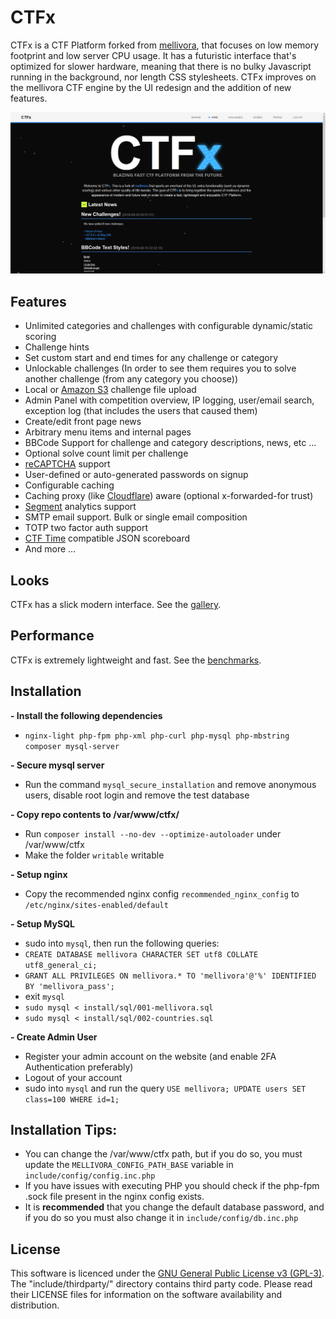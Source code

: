 CTFx
=========

CTFx is a CTF Platform forked from [mellivora](https://github.com/Nakiami/mellivora), that focuses on low memory footprint and low server CPU usage. It has a futuristic interface that's optimized for slower hardware, meaning that there is no bulky Javascript running in the background, nor length CSS stylesheets. CTFx improves on the mellivora CTF engine by the UI redesign and the addition of new features.

<p align="center">
  <img src="readme-img/home.png" width="640" alt="CTFx home"/>
</p>

## Features
- Unlimited categories and challenges with configurable dynamic/static scoring
- Challenge hints
- Set custom start and end times for any challenge or category
- Unlockable challenges (In order to see them requires you to solve another challenge (from any category you choose))
- Local or [Amazon S3](https://aws.amazon.com/s3/) challenge file upload
- Admin Panel with competition overview, IP logging, user/email search, exception log (that includes the users that caused them)
- Create/edit front page news
- Arbitrary menu items and internal pages
- BBCode Support for challenge and category descriptions, news, etc ...
- Optional solve count limit per challenge
- [reCAPTCHA](https://www.google.com/recaptcha/) support
- User-defined or auto-generated passwords on signup
- Configurable caching
- Caching proxy (like [Cloudflare](https://www.cloudflare.com/)) aware (optional x-forwarded-for trust)
- [Segment](https://segment.com/) analytics support
- SMTP email support. Bulk or single email composition
- TOTP two factor auth support
- [CTF Time](https://ctftime.org/) compatible JSON scoreboard
- And more ...

## Looks
CTFx has a slick modern interface. See the [gallery](gallery.md).

## Performance
CTFx is extremely lightweight and fast. See the [benchmarks](benchmarks.md).

## Installation
**- Install the following dependencies**
  - `nginx-light php-fpm php-xml php-curl php-mysql php-mbstring composer mysql-server`

**- Secure mysql server**
  - Run the command `mysql_secure_installation` and remove anonymous users, disable root login and remove the test database

**- Copy repo contents to /var/www/ctfx/**
  - Run `composer install --no-dev --optimize-autoloader` under /var/www/ctfx
  - Make the folder `writable` writable

**- Setup nginx**
  - Copy the recommended nginx config `recommended_nginx_config` to `/etc/nginx/sites-enabled/default`

**- Setup MySQL**
  - sudo into `mysql`, then run the following queries:
  - `CREATE DATABASE mellivora CHARACTER SET utf8 COLLATE utf8_general_ci;`
  - `GRANT ALL PRIVILEGES ON mellivora.* TO 'mellivora'@'%' IDENTIFIED BY 'mellivora_pass';`
  - exit `mysql`
  - `sudo mysql < install/sql/001-mellivora.sql`
  - `sudo mysql < install/sql/002-countries.sql`

**- Create Admin User**
  - Register your admin account on the website (and enable 2FA Authentication preferably)
  - Logout of your account
  - sudo into `mysql` and run the query `USE mellivora; UPDATE users SET class=100 WHERE id=1;`

## Installation Tips:
- You can change the /var/www/ctfx path, but if you do so, you must update the `MELLIVORA_CONFIG_PATH_BASE` variable in `include/config/config.inc.php`
- If you have issues with executing PHP you should check if the php-fpm .sock file present in the nginx config exists.
- It is **recommended** that you change the default database password, and if you do so you must also change it in `include/config/db.inc.php`

## License
This software is licenced under the [GNU General Public License v3 (GPL-3)](http://www.tldrlegal.com/license/gnu-general-public-license-v3-%28gpl-3%29). The "include/thirdparty/" directory contains third party code. Please read their LICENSE files for information on the software availability and distribution.